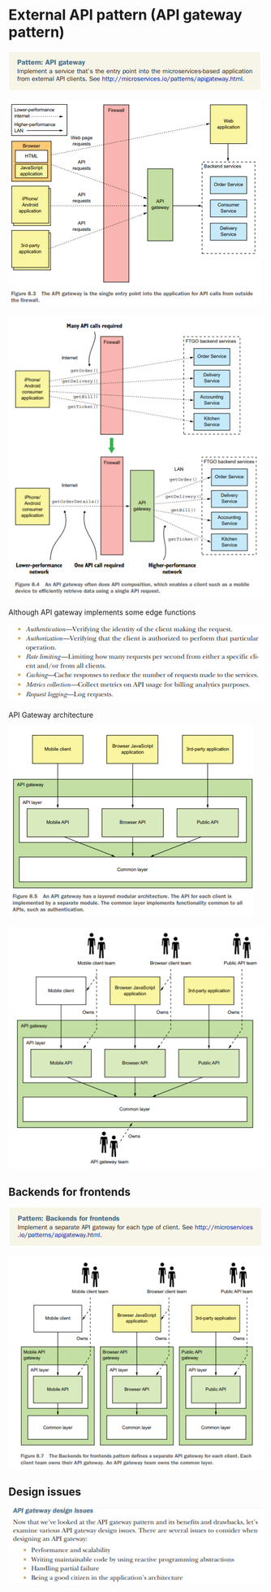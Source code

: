 # External API pattern (API gateway pattern)

![img_164.png](img_164.png)

![img_165.png](img_165.png)

![img_166.png](img_166.png)

Although API gateway implements some edge functions

![img_167.png](img_167.png)

API Gateway architecture

![img_168.png](img_168.png)

![img_169.png](img_169.png)

## Backends for frontends

![img_170.png](img_170.png)

![img_171.png](img_171.png)

## Design issues

![img_172.png](img_172.png)

